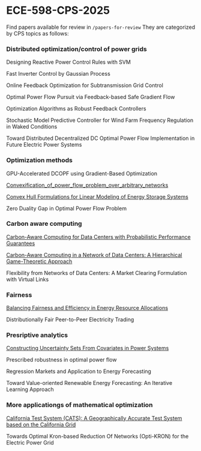 # ECE-598-CPS-2025

Find papers available for review in ```/papers-for-review``` They are categorized by CPS topics as follows:

### Distributed optimization/control of power grids

Designing Reactive Power Control Rules with SVM

Fast Inverter Control by Gaussian Process

Online Feedback Optimization for Subtransmission Grid Control

Optimal Power Flow Pursuit via Feedback-based Safe Gradient Flow

Optimization Algorithms as Robust Feedback Controllers

Stochastic Model Predictive Controller for Wind Farm Frequency Regulation in Waked Conditions

Toward Distributed Decentralized DC Optimal Power Flow Implementation in Future Electric Power Systems

### Optimization methods 

GPU-Accelerated DCOPF using Gradient-Based Optimization

[Convexification_of_power_flow_problem_over_arbitrary_networks](https://nbviewer.org/github/wdvorkin/ECE-598-CPS-2025/blob/main/papers-for-review/Convexification_of_power_flow_problem_over_arbitrary_networks.pdf)

[Convex Hull Formulations for Linear Modeling of Energy Storage Systems](https://nbviewer.org/github/wdvorkin/ECE-598-CPS-2025/blob/main/papers-for-review/Convex_Hull_Formulations_for_Linear_Modeling_of_Energy_Storage_Systems.pdf)

Zero Duality Gap in Optimal Power Flow Problem

### Carbon aware computing 

[Carbon-Aware Computing for Data Centers with Probabilistic Performance Guarantees](https://nbviewer.org/github/wdvorkin/ECE-598-CPS-2025/blob/main/papers-for-review/Carbon-Aware%20Computing%20for%20Data%20Centers%20with%20Probabilistic%20Performance%20Guarantees.pdf)

[Carbon-Aware Computing in a Network of Data Centers: A Hierarchical Game-Theoretic Approach](https://nbviewer.org/github/wdvorkin/ECE-598-CPS-2025/blob/main/papers-for-review/Carbon-Aware%20Computing%20in%20a%20Network%20of%20Data%20Centers.pdf)

Flexibility from Networks of Data Centers: A Market Clearing Formulation with Virtual Links

### Fairness

[Balancing Fairness and Efficiency in Energy Resource Allocations](https://nbviewer.org/github/wdvorkin/ECE-598-CPS-2025/blob/main/papers-for-review/Balancing%20Fairness%20and%20Efficiency%20in%20Energy%20Resource%20Allocations.pdf)

Distributionally Fair Peer-to-Peer Electricity Trading

### Presriptive analytics 

[Constructing Uncertainty Sets From Covariates in Power Systems](https://nbviewer.org/github/wdvorkin/ECE-598-CPS-2025/blob/main/papers-for-review/Constructing_Uncertainty_Sets_From_Covariates_in_Power_Systems.pdf)

Prescribed robustness in optimal power flow

Regression Markets and Application to Energy Forecasting

Toward Value-oriented Renewable Energy Forecasting: An Iterative Learning Approach



### More applicationgs of mathematical optimization 

[California Test System (CATS): A Geographically Accurate Test System based on the California Grid](https://nbviewer.org/github/wdvorkin/ECE-598-CPS-2025/blob/main/papers-for-review/California%20Test%20System%20%28CATS%29.pdf)

Towards Optimal Kron-based Reduction Of Networks (Opti-KRON) for the Electric Power Grid



